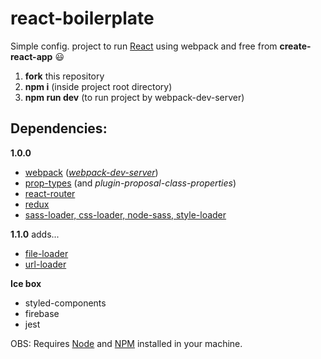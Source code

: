 # react-boilerplate

Simple config. project to run [React](https://reactjs.org) using webpack and free from **create-react-app** :smiley:

1. **fork** this repository
2. **npm i** (inside project root directory)
3. **npm run dev** (to run project by webpack-dev-server)


## Dependencies:
**1.0.0**
- [webpack](https://github.com/webpack/webpack) (*[webpack-dev-server](https://github.com/webpack/webpack-dev-server)*)
- [prop-types](https://github.com/facebook/prop-types) (and *plugin-proposal-class-properties*)
- [react-router](https://github.com/ReactTraining/react-router/tree/master/packages/react-router)
- [redux](https://github.com/reduxjs/redux)
- [sass-loader, css-loader, node-sass, style-loader](https://github.com/webpack-contrib/sass-loader)

**1.1.0** adds...
- [file-loader](https://github.com/webpack-contrib/file-loader)
- [url-loader](https://github.com/webpack-contrib/url-loader)


**Ice box**
- styled-components
- firebase
- jest


OBS: Requires [Node](https://nodejs.org/en/) and [NPM](https://www.npmjs.com) installed in your machine.
